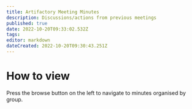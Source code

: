 ```yaml
---
title: Artifactory Meeting Minutes
description: Discussions/actions from previous meetings
published: true
date: 2022-10-20T09:33:02.532Z
tags: 
editor: markdown
dateCreated: 2022-10-20T09:30:43.251Z
---
```


# How to view

Press the browse button on the left to navigate to minutes organised by group.